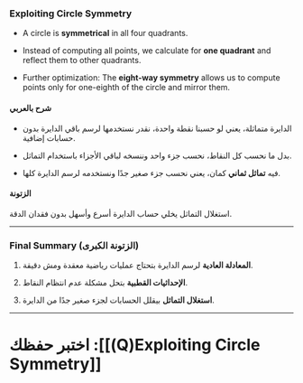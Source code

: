 ### **Exploiting Circle Symmetry**

- A circle is **symmetrical** in all four quadrants.
    
- Instead of computing all points, we calculate for **one quadrant** and reflect them to other quadrants.
    
- Further optimization: The **eight-way symmetry** allows us to compute points only for one-eighth of the circle and mirror them.
    

#### **شرح بالعربي**

- الدايرة متماثلة، يعني لو حسبنا نقطة واحدة، نقدر نستخدمها لرسم باقي الدايرة بدون حسابات إضافية.
    
- بدل ما نحسب كل النقاط، نحسب جزء واحد وننسخه لباقي الأجزاء باستخدام التماثل.
    
- فيه **تماثل ثماني** كمان، يعني نحسب جزء صغير جدًا ونستخدمه لرسم الدايرة كلها.
    

#### **الزتونة**

استغلال التماثل يخلي حساب الدايرة أسرع وأسهل بدون فقدان الدقة.

---
### **Final Summary (الزتونة الكبرى)**

1. **المعادلة العادية** لرسم الدايرة بتحتاج عمليات رياضية معقدة ومش دقيقة.
    
2. **الإحداثيات القطبية** بتحل مشكلة عدم انتظام النقاط.
    
3. **استغلال التماثل** بيقلل الحسابات لجزء صغير جدًا من الدايرة.


-----


# اختبر حفظك :[[(Q)Exploiting Circle Symmetry]]